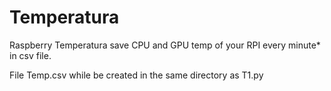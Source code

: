 # Temperatura
Raspberry Temperatura
save CPU and GPU temp of your RPI every minute* in csv file.

File Temp.csv while be created in the same directory as T1.py
